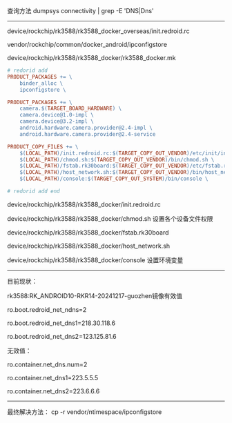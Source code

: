 查询方法
dumpsys connectivity | grep -E 'DNS|Dns'



----

device/rockchip/rk3588/rk3588_docker_overseas/init.redroid.rc

vendor/rockchip/common/docker_android/ipconfigstore

device/rockchip/rk3588/rk3588_docker/rk3588_docker.mk

```makefile
# redorid add
PRODUCT_PACKAGES += \
	binder_alloc \
	ipconfigstore \

PRODUCT_PACKAGES += \
	camera.$(TARGET_BOARD_HARDWARE) \
	camera.device@1.0-impl \
	camera.device@3.2-impl \
	android.hardware.camera.provider@2.4-impl \
	android.hardware.camera.provider@2.4-service

PRODUCT_COPY_FILES += \
	$(LOCAL_PATH)/init.redroid.rc:$(TARGET_COPY_OUT_VENDOR)/etc/init/init.redroid.rc \
	$(LOCAL_PATH)/chmod.sh:$(TARGET_COPY_OUT_VENDOR)/bin/chmod.sh \
	$(LOCAL_PATH)/fstab.rk30board:$(TARGET_COPY_OUT_VENDOR)/etc/fstab.rk30board \
	$(LOCAL_PATH)/host_network.sh:$(TARGET_COPY_OUT_VENDOR)/bin/host_network.sh \
	$(LOCAL_PATH)/console:$(TARGET_COPY_OUT_SYSTEM)/bin/console \

# redorid add end
```

device/rockchip/rk3588/rk3588_docker/init.redroid.rc

device/rockchip/rk3588/rk3588_docker/chmod.sh                       设置各个设备文件权限

device/rockchip/rk3588/rk3588_docker/fstab.rk30board

device/rockchip/rk3588/rk3588_docker/host_network.sh

device/rockchip/rk3588/rk3588_docker/console                          设置环境变量

----

目前现状：

rk3588:RK_ANDROID10-RKR14-20241217-guozhen镜像有效值

ro.boot.redroid_net_ndns=2

ro.boot.redroid_net_dns1=218.30.118.6

ro.boot.redroid_net_dns2=123.125.81.6



无效值：

ro.container.net_dns.num=2

ro.container.net_dns1=223.5.5.5

ro.container.net_dns2=223.6.6.6

----

最终解决方法：
cp -r vendor/ntimespace/ipconfigstore